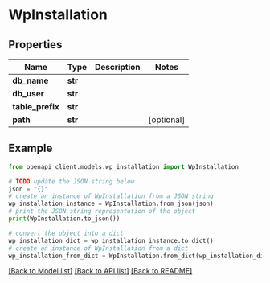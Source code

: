 # WpInstallation


## Properties

Name | Type | Description | Notes
------------ | ------------- | ------------- | -------------
**db_name** | **str** |  | 
**db_user** | **str** |  | 
**table_prefix** | **str** |  | 
**path** | **str** |  | [optional] 

## Example

```python
from openapi_client.models.wp_installation import WpInstallation

# TODO update the JSON string below
json = "{}"
# create an instance of WpInstallation from a JSON string
wp_installation_instance = WpInstallation.from_json(json)
# print the JSON string representation of the object
print(WpInstallation.to_json())

# convert the object into a dict
wp_installation_dict = wp_installation_instance.to_dict()
# create an instance of WpInstallation from a dict
wp_installation_from_dict = WpInstallation.from_dict(wp_installation_dict)
```
[[Back to Model list]](../README.md#documentation-for-models) [[Back to API list]](../README.md#documentation-for-api-endpoints) [[Back to README]](../README.md)


